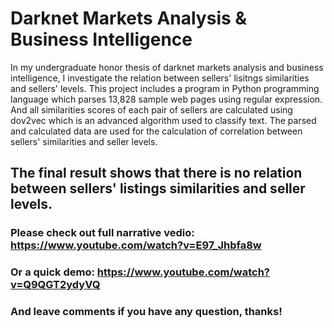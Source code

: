 # Darknet Markets Analysis & Business Intelligence
In my undergraduate honor thesis of darknet markets analysis and business intelligence, I investigate the relation between sellers' lisitngs similarities and sellers' levels. 
This project includes a program in Python programming language which parses 13,828 sample web pages using regular expression. And all similarities scores of each pair of sellers are calculated using dov2vec which is an advanced algorithm used to classify text. The parsed and calculated data are used for the calculation of correlation between sellers' similarities and seller levels. 
## The final result shows that there is no relation between sellers' listings similarities and seller levels. 
### Please check out full narrative vedio: https://www.youtube.com/watch?v=E97_Jhbfa8w
### Or a quick demo: https://www.youtube.com/watch?v=Q9QGT2ydyVQ
### And leave comments if you have any question, thanks!
